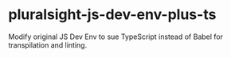 # pluralsight-js-dev-env-plus-ts
Modify original JS Dev Env to sue TypeScript instead of Babel for transpilation and linting. 
